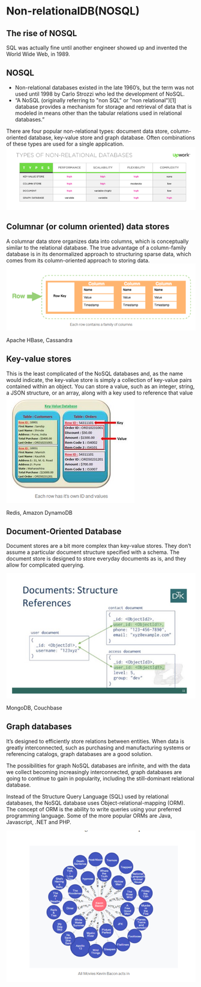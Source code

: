 Non-relationalDB(NOSQL)
=====
## The rise of NOSQL
SQL was actually fine until another engineer showed up and invented the World Wide Web, in 1989.

## NOSQL 
- Non-relational databases existed in the late 1960’s, but the term was not used until 1998 by Carlo Strozzi who led the development of NoSQL.
- “A NoSQL (originally referring to "non SQL" or "non relational")[1] database provides a mechanism for storage and retrieval of data that is modeled in means other than the tabular relations used in relational databases.”

There are four popular non-relational types: document data store, column-oriented database, key-value store and graph database.  Often combinations of these types are used for a single application.
![image](comparison.png)

## Columnar (or column oriented) data stores
A columnar data store organizes data into columns, which is conceptually similar to the relational database. The true advantage of a column-family database is in its denormalized approach to structuring sparse data, which comes from its column-oriented approach to storing data.
![image](example_columnar.png)

Apache HBase, Cassandra

## Key-value stores
This is the least complicated of the NoSQL databases and, as the name would indicate, the key-value store is simply a collection of key-value pairs contained within an object. You can store a value, such as an integer, string, a JSON structure, or an array, along with a key used to reference that value
![image](example_key_value.png)

Redis, Amazon DynamoDB

## Document-Oriented Database
Document stores are a bit more complex than key-value stores.  They don’t assume a particular document structure specified with a schema. The document store is designed to store everyday documents as is, and they allow for complicated querying.

![image](example_document_store.png)

MongoDB, Couchbase

## Graph databases

It’s designed to efficiently store relations between entities. When data is greatly interconnected, such as purchasing and manufacturing systems or referencing catalogs, graph databases are a good solution.

The possibilities for graph NoSQL databases are infinite, and with the data we collect becoming increasingly interconnected, graph databases are going to continue to gain in popularity, including the still-dominant relational database.

Instead of the Structure Query Language (SQL) used by relational databases, the NoSQL database uses Object-relational-mapping (ORM).  The concept of ORM is the ability to write queries using your preferred programming language.  Some of the more popular ORMs are Java, Javascript, .NET and PHP.

![image](example_graph.png)
